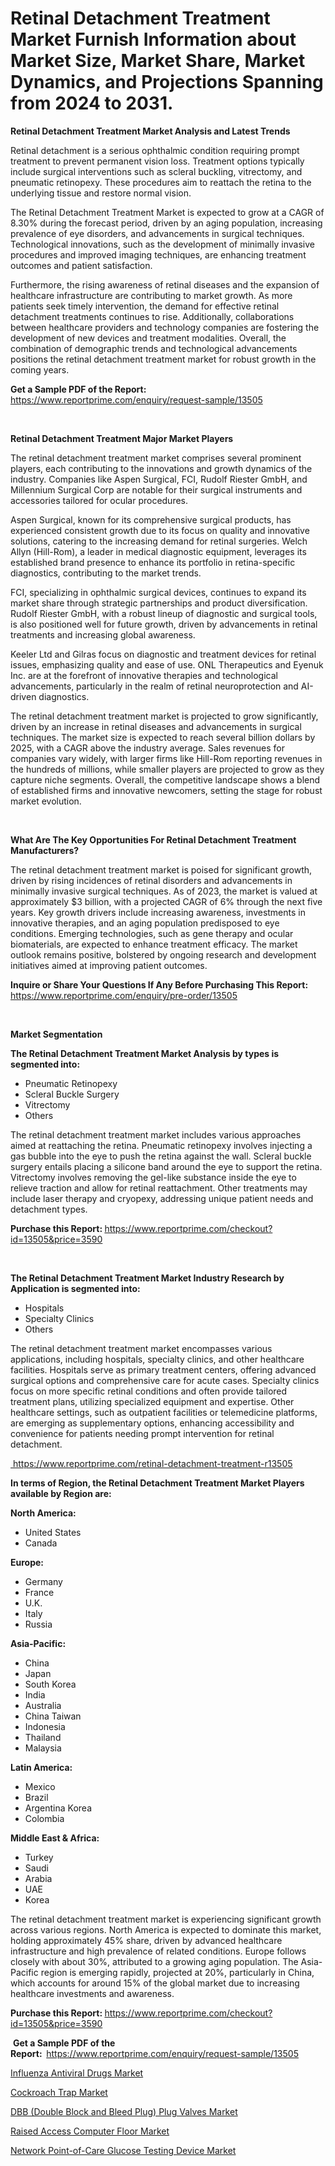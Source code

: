 <p><h1>Retinal Detachment Treatment Market Furnish Information about Market Size, Market Share, Market Dynamics, and Projections Spanning from 2024 to 2031.</h1></p><p><strong>Retinal Detachment Treatment Market Analysis and Latest Trends</strong></p>
<p><p>Retinal detachment is a serious ophthalmic condition requiring prompt treatment to prevent permanent vision loss. Treatment options typically include surgical interventions such as scleral buckling, vitrectomy, and pneumatic retinopexy. These procedures aim to reattach the retina to the underlying tissue and restore normal vision. </p><p>The Retinal Detachment Treatment Market is expected to grow at a CAGR of 8.30% during the forecast period, driven by an aging population, increasing prevalence of eye disorders, and advancements in surgical techniques. Technological innovations, such as the development of minimally invasive procedures and improved imaging techniques, are enhancing treatment outcomes and patient satisfaction. </p><p>Furthermore, the rising awareness of retinal diseases and the expansion of healthcare infrastructure are contributing to market growth. As more patients seek timely intervention, the demand for effective retinal detachment treatments continues to rise. Additionally, collaborations between healthcare providers and technology companies are fostering the development of new devices and treatment modalities. Overall, the combination of demographic trends and technological advancements positions the retinal detachment treatment market for robust growth in the coming years.</p></p>
<p><strong>Get a Sample PDF of the Report:&nbsp;</strong> <a href="https://www.reportprime.com/enquiry/request-sample/13505">https://www.reportprime.com/enquiry/request-sample/13505</a></p>
<p>&nbsp;</p>
<p><strong>Retinal Detachment Treatment Major Market Players</strong></p>
<p><p>The retinal detachment treatment market comprises several prominent players, each contributing to the innovations and growth dynamics of the industry. Companies like Aspen Surgical, FCI, Rudolf Riester GmbH, and Millennium Surgical Corp are notable for their surgical instruments and accessories tailored for ocular procedures. </p><p>Aspen Surgical, known for its comprehensive surgical products, has experienced consistent growth due to its focus on quality and innovative solutions, catering to the increasing demand for retinal surgeries. Welch Allyn (Hill-Rom), a leader in medical diagnostic equipment, leverages its established brand presence to enhance its portfolio in retina-specific diagnostics, contributing to the market trends.</p><p>FCI, specializing in ophthalmic surgical devices, continues to expand its market share through strategic partnerships and product diversification. Rudolf Riester GmbH, with a robust lineup of diagnostic and surgical tools, is also positioned well for future growth, driven by advancements in retinal treatments and increasing global awareness.</p><p>Keeler Ltd and Gilras focus on diagnostic and treatment devices for retinal issues, emphasizing quality and ease of use. ONL Therapeutics and Eyenuk Inc. are at the forefront of innovative therapies and technological advancements, particularly in the realm of retinal neuroprotection and AI-driven diagnostics.</p><p>The retinal detachment treatment market is projected to grow significantly, driven by an increase in retinal diseases and advancements in surgical techniques. The market size is expected to reach several billion dollars by 2025, with a CAGR above the industry average. Sales revenues for companies vary widely, with larger firms like Hill-Rom reporting revenues in the hundreds of millions, while smaller players are projected to grow as they capture niche segments. Overall, the competitive landscape shows a blend of established firms and innovative newcomers, setting the stage for robust market evolution.</p></p>
<p>&nbsp;</p>
<p><strong>What Are The Key Opportunities For Retinal Detachment Treatment Manufacturers?</strong></p>
<p><p>The retinal detachment treatment market is poised for significant growth, driven by rising incidences of retinal disorders and advancements in minimally invasive surgical techniques. As of 2023, the market is valued at approximately $3 billion, with a projected CAGR of 6% through the next five years. Key growth drivers include increasing awareness, investments in innovative therapies, and an aging population predisposed to eye conditions. Emerging technologies, such as gene therapy and ocular biomaterials, are expected to enhance treatment efficacy. The market outlook remains positive, bolstered by ongoing research and development initiatives aimed at improving patient outcomes.</p></p>
<p><strong>Inquire or Share Your Questions If Any Before Purchasing This Report:</strong> <a href="https://www.reportprime.com/enquiry/pre-order/13505">https://www.reportprime.com/enquiry/pre-order/13505</a></p>
<p>&nbsp;</p>
<p><strong>Market Segmentation</strong></p>
<p><strong>The Retinal Detachment Treatment Market Analysis by types is segmented into:</strong></p>
<p><ul><li>Pneumatic Retinopexy</li><li>Scleral Buckle Surgery</li><li>Vitrectomy</li><li>Others</li></ul></p>
<p><p>The retinal detachment treatment market includes various approaches aimed at reattaching the retina. Pneumatic retinopexy involves injecting a gas bubble into the eye to push the retina against the wall. Scleral buckle surgery entails placing a silicone band around the eye to support the retina. Vitrectomy involves removing the gel-like substance inside the eye to relieve traction and allow for retinal reattachment. Other treatments may include laser therapy and cryopexy, addressing unique patient needs and detachment types.</p></p>
<p><strong>Purchase this Report:&nbsp;</strong><a href="https://www.reportprime.com/checkout?id=13505&price=3590">https://www.reportprime.com/checkout?id=13505&price=3590</a></p>
<p>&nbsp;</p>
<p><strong>The Retinal Detachment Treatment Market Industry Research by Application is segmented into:</strong></p>
<p><ul><li>Hospitals</li><li>Specialty Clinics</li><li>Others</li></ul></p>
<p><p>The retinal detachment treatment market encompasses various applications, including hospitals, specialty clinics, and other healthcare facilities. Hospitals serve as primary treatment centers, offering advanced surgical options and comprehensive care for acute cases. Specialty clinics focus on more specific retinal conditions and often provide tailored treatment plans, utilizing specialized equipment and expertise. Other healthcare settings, such as outpatient facilities or telemedicine platforms, are emerging as supplementary options, enhancing accessibility and convenience for patients needing prompt intervention for retinal detachment.</p></p>
<p><a href="https://www.reportprime.com/retinal-detachment-treatment-r13505">&nbsp;https://www.reportprime.com/retinal-detachment-treatment-r13505</a></p>
<p><strong>In terms of Region, the Retinal Detachment Treatment Market Players available by Region are:</strong></p>
<p>
    <p> <strong> North America: </strong>
        <ul>
            <li>United States</li>
            <li>Canada</li>
        </ul>
        </p> 
    <p> <strong> Europe: </strong>
        <ul>
            <li>Germany</li>
            <li>France</li>
            <li>U.K.</li>
            <li>Italy</li>
            <li>Russia</li>
        </ul>
        </p> 
    <p> <strong> Asia-Pacific: </strong>
        <ul>
            <li>China</li>
            <li>Japan</li>
            <li>South Korea</li>
            <li>India</li>
            <li>Australia</li>
            <li>China Taiwan</li>
            <li>Indonesia</li>
            <li>Thailand</li>
            <li>Malaysia</li>
        </ul>
        </p> 
    <p> <strong> Latin America: </strong>
        <ul>
            <li>Mexico</li>
            <li>Brazil</li>
            <li>Argentina Korea</li>
            <li>Colombia</li>
        </ul>
        </p> 
    <p> <strong> Middle East & Africa: </strong>
        <ul>
            <li>Turkey</li>
            <li>Saudi</li>
            <li>Arabia</li>
            <li>UAE</li>
            <li>Korea</li>
        </ul>
    </p>
    </p>
<p><p>The retinal detachment treatment market is experiencing significant growth across various regions. North America is expected to dominate this market, holding approximately 45% share, driven by advanced healthcare infrastructure and high prevalence of related conditions. Europe follows closely with about 30%, attributed to a growing aging population. The Asia-Pacific region is emerging rapidly, projected at 20%, particularly in China, which accounts for around 15% of the global market due to increasing healthcare investments and awareness.</p></p>
<p><strong>Purchase this Report: </strong><a href="https://www.reportprime.com/checkout?id=13505&price=3590">https://www.reportprime.com/checkout?id=13505&price=3590</a></p>
<p>&nbsp;<strong>Get a Sample PDF of the Report:&nbsp;&nbsp;</strong><a href="https://www.reportprime.com/enquiry/request-sample/13505">https://www.reportprime.com/enquiry/request-sample/13505</a></p>
<p><strong></strong></p>
<p><p><a href="https://github.com/WashimHussain441/Market-Research-Report-List-1/blob/main/influenza-antiviral-drugs-market.md">Influenza Antiviral Drugs Market</a></p><p><a href="https://www.linkedin.com/pulse/global-cockroach-trap-market-size-expected-reach-cagr-131-report-h2vvf?trackingId=i2V7nZcMSVykDsYPhBYWhg%3D%3D">Cockroach Trap Market</a></p><p><a href="https://issuu.com/reportprime-2/docs/dbb-double-block-and-bleed-plug-plu_087807dba806d1">DBB (Double Block and Bleed Plug) Plug Valves Market</a></p><p><a href="https://www.linkedin.com/pulse/raised-access-computer-floor-market-overview-global-dh2if?trackingId=hOr7L8NEQGmPellzbVlfKA%3D%3D">Raised Access Computer Floor Market</a></p><p><a href="https://medium.com/@dhjdj3783/the-network-point-of-care-glucose-testing-device-market-report-analyzes-important-operational-and-b9b229bede04">Network Point-of-Care Glucose Testing Device Market</a></p></p>